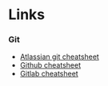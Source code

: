 
# Links
### Git

* [Atlassian git cheatsheet](https://www.atlassian.com/git/tutorials/atlassian-git-cheatsheet)
* [Github cheatsheet](https://education.github.com/git-cheat-sheet-education.pdf)
* [Gitlab cheatsheet](https://about.gitlab.com/images/press/git-cheat-sheet.pdf)
